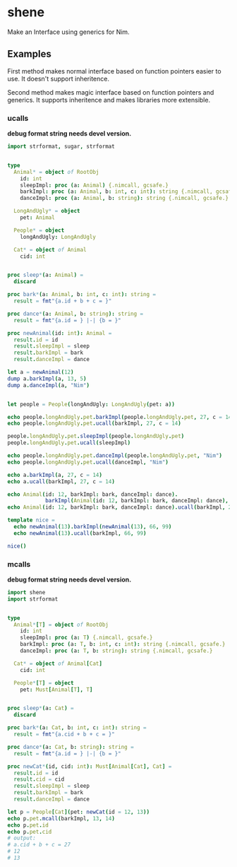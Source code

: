 # shene
Make an Interface using generics for Nim.

## Examples

First method makes normal interface based on function pointers easier to use. It doesn't support inheritence.

Second method makes magic interface based on function pointers and generics. It supports inheritence and makes libraries more extensible.

### ucalls

**debug format string needs devel version.**

```nim
import strformat, sugar, strformat


type
  Animal* = object of RootObj
    id: int
    sleepImpl: proc (a: Animal) {.nimcall, gcsafe.}
    barkImpl: proc (a: Animal, b: int, c: int): string {.nimcall, gcsafe.}
    danceImpl: proc (a: Animal, b: string): string {.nimcall, gcsafe.}

  LongAndUgly* = object
    pet: Animal

  People* = object
    longAndUgly: LongAndUgly

  Cat* = object of Animal
    cid: int


proc sleep*(a: Animal) =
  discard

proc bark*(a: Animal, b: int, c: int): string =
  result = fmt"{a.id + b + c = }"

proc dance*(a: Animal, b: string): string =
  result = fmt"{a.id = } |-| {b = }"

proc newAnimal(id: int): Animal =
  result.id = id
  result.sleepImpl = sleep
  result.barkImpl = bark
  result.danceImpl = dance

let a = newAnimal(12)
dump a.barkImpl(a, 13, 5)
dump a.danceImpl(a, "Nim")


let people = People(longAndUgly: LongAndUgly(pet: a))

echo people.longAndUgly.pet.barkImpl(people.longAndUgly.pet, 27, c = 14)
echo people.longAndUgly.pet.ucall(barkImpl, 27, c = 14)

people.longAndUgly.pet.sleepImpl(people.longAndUgly.pet)
people.longAndUgly.pet.ucall(sleepImpl)

echo people.longAndUgly.pet.danceImpl(people.longAndUgly.pet, "Nim")
echo people.longAndUgly.pet.ucall(danceImpl, "Nim")

echo a.barkImpl(a, 27, c = 14)
echo a.ucall(barkImpl, 27, c = 14)

echo Animal(id: 12, barkImpl: bark, danceImpl: dance).
            barkImpl(Animal(id: 12, barkImpl: bark, danceImpl: dance), 27, c = 16)
echo Animal(id: 12, barkImpl: bark, danceImpl: dance).ucall(barkImpl, 27, c = 16)

template nice =
  echo newAnimal(13).barkImpl(newAnimal(13), 66, 99)
  echo newAnimal(13).ucall(barkImpl, 66, 99)

nice()
```



### mcalls

**debug format string needs devel version.**

```nim
import shene
import strformat


type
  Animal*[T] = object of RootObj
    id: int
    sleepImpl: proc (a: T) {.nimcall, gcsafe.}
    barkImpl: proc (a: T, b: int, c: int): string {.nimcall, gcsafe.}
    danceImpl: proc (a: T, b: string): string {.nimcall, gcsafe.}

  Cat* = object of Animal[Cat]
    cid: int

  People*[T] = object
    pet: Must[Animal[T], T]


proc sleep*(a: Cat) =
  discard

proc bark*(a: Cat, b: int, c: int): string =
  result = fmt"{a.cid + b + c = }"

proc dance*(a: Cat, b: string): string =
  result = fmt"{a.id = } |-| {b = }"

proc newCat*(id, cid: int): Must[Animal[Cat], Cat] =
  result.id = id
  result.cid = cid
  result.sleepImpl = sleep
  result.barkImpl = bark
  result.danceImpl = dance

let p = People[Cat](pet: newCat(id = 12, 13))
echo p.pet.mcall(barkImpl, 13, 14)
echo p.pet.id
echo p.pet.cid
# output: 
# a.cid + b + c = 27
# 12
# 13
```
